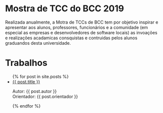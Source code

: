 # Mostra de TCC do BCC 2019

Realizada anualmente, a Motra de TCCs de BCC tem por objetivo inspirar e
apresentar aos alunos, professores, funcionários e a comunidade (em especial as
empresas e desenvolvedores de software locais) as invoações e realizações
acadamicas consquistas e contruidas pelos alunos graduandos desta universidade.

# Trabalhos

<ul>
	{% for post in site.posts %}
	<li>
	<a href="{{ site.baseurl }}{{ post.url }}">{{ post.title }}</a>
	<p>Autor: {{ post.autor }} <br />
	Orientador: {{ post.orientador }}</p>
	</li>
	{% endfor %}
</ul>
